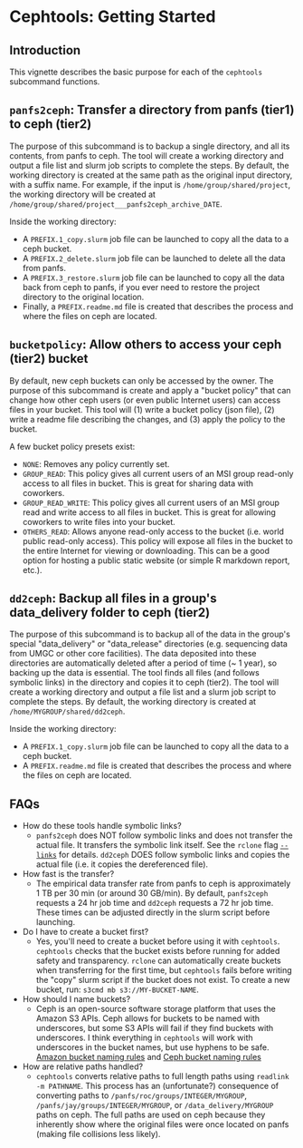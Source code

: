# Cephtools: Getting Started

## Introduction

This vignette describes the basic purpose for each of the `cephtools` subcommand functions. 



## `panfs2ceph`: Transfer a directory from panfs (tier1) to ceph (tier2)


The purpose of this subcommand is to backup a single directory, and all its contents, from panfs to ceph. The tool will create a working directory and output a file list and slurm job scripts to complete the steps. By default, the working directory is created at the same path as the original input directory, with a suffix name. For example, if the input is `/home/group/shared/project`, the working directory will be created at `/home/group/shared/project___panfs2ceph_archive_DATE`. 

Inside the working directory:

* A `PREFIX.1_copy.slurm` job file can be launched to copy all the data to a ceph bucket. 
* A `PREFIX.2_delete.slurm` job file can be launched to delete all the data from panfs. 
* A `PREFIX.3_restore.slurm` job file can be launched to copy all the data back from ceph to panfs, if you ever need to restore the project directory to the original location.
* Finally, a `PREFIX.readme.md` file is created that describes the process and where the files on ceph are located.








## `bucketpolicy`: Allow others to access your ceph (tier2) bucket

By default, new ceph buckets can only be accessed by the owner. The purpose of this subcommand is create and apply a "bucket policy" that can change how other ceph users (or even public Internet users) can access files in your bucket. This tool will (1) write a bucket policy (json file), (2) write a readme file describing the changes, and (3) apply the policy to the bucket.  

A few bucket policy presets exist:

* `NONE`: Removes any policy currently set.
* `GROUP_READ`: This policy gives all current users of an MSI group read-only access to all files in bucket. This is great for sharing data with coworkers. 
* `GROUP_READ_WRITE`: This policy gives all current users of an MSI group read and write access to all files in bucket. This is great for allowing coworkers to write files into your bucket.
* `OTHERS_READ`: Allows anyone read-only access to the bucket (i.e. world public read-only access). This policy will expose all files in the bucket to the entire Internet for viewing or downloading. This can be a good option for hosting a public static website (or simple R markdown report, etc.). 









## `dd2ceph`: Backup all files in a group's data_delivery folder to ceph (tier2)

The purpose of this subcommand is to backup all of the data in the group's special "data_delivery" or "data_release" directories (e.g. sequencing data from UMGC or other core facilities). The data deposited into these directories are automatically deleted after a period of time (~ 1 year), so backing up the data is essential. The tool finds all files (and follows symbolic links) in the directory and copies it to ceph (tier2). The tool will create a working directory and output a file list and a slurm job script to complete the steps. By default, the working directory is created at `/home/MYGROUP/shared/dd2ceph`. 

Inside the working directory:

* A `PREFIX.1_copy.slurm` job file can be launched to copy all the data to a ceph bucket. 
* A `PREFIX.readme.md` file is created that describes the process and where the files on ceph are located.



## FAQs

* How do these tools handle symbolic links?
    * `panfs2ceph` does NOT follow symbolic links and does not transfer the actual file. It transfers the symbolic link itself. See the `rclone` flag [`--links`](https://rclone.org/local/#links-l) for details. `dd2ceph` DOES follow symbolic links and copies the actual file (i.e. it copies the dereferenced file).
* How fast is the transfer?
    * The empirical data transfer rate from panfs to ceph is approximately 1 TB per 30 min (or around 30 GB/min). By default, `panfs2ceph` requests a 24 hr job time and `dd2ceph` requests a 72 hr job time. These times can be adjusted directly in the slurm script before launching. 
* Do I have to create a bucket first?
    * Yes, you'll need to create a bucket before using it with `cephtools`. `cephtools` checks that the bucket exists before running for added safety and transparency. `rclone` can automatically create buckets when transferring for the first time, but `cephtools` fails before writing the "copy" slurm script if the bucket does not exist. To create a new bucket, run: `s3cmd mb s3://MY-BUCKET-NAME`.
* How should I name buckets?
    * Ceph is an open-source software storage platform that uses the Amazon S3 APIs. Ceph allows for buckets to be named with underscores, but some S3 APIs will fail if they find buckets with underscores. I think everything in `cephtools` will work with underscores in the bucket names, but use hyphens to be safe. [Amazon bucket naming rules](https://docs.aws.amazon.com/AmazonS3/latest/userguide/bucketnamingrules.html) and [Ceph bucket naming rules](https://docs.ceph.com/en/latest/radosgw/s3/bucketops/)
* How are relative paths handled?
    * `cephtools` converts relative paths to full length paths using `readlink -m PATHNAME`. This process has an (unfortunate?) consequence of converting paths to `/panfs/roc/groups/INTEGER/MYGROUP`, `/panfs/jay/groups/INTEGER/MYGROUP`, or `/data_delivery/MYGROUP` paths on ceph. The full paths are used on ceph because they inherently show where the original files were once located on panfs (making file collisions less likely).
    













